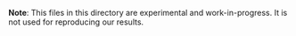 **Note**: This files in this directory are experimental and work-in-progress. It is not used for reproducing our results.
